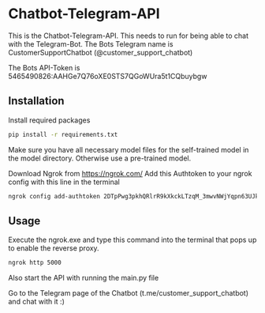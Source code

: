 # Chatbot-Telegram-API

This is the Chatbot-Telegram-API. This needs to run for being able to chat with the Telegram-Bot.
The Bots Telegram name is CustomerSupportChatbot (@customer_support_chatbot)

The Bots API-Token is 5465490826:AAHGe7Q76oXE0STS7QGoWUra5t1CQbuybgw

## Installation

Install required packages
```bash
pip install -r requirements.txt
```

Make sure you have all necessary model files for the self-trained model in the model directory. Otherwise use a pre-trained model.

Download Ngrok from https://ngrok.com/
Add this Authtoken to your ngrok config with this line in the terminal
```bash
ngrok config add-authtoken 2DTpPwg3pkhQRlrR9kXkckLTzqM_3mwvNWjYqpn63UJkWGSsA
```

## Usage

Execute the ngrok.exe and type this command into the terminal that pops up to enable the reverse proxy.
```bash
ngrok http 5000
```

Also start the API with running the main.py file

Go to the Telegram page of the Chatbot (t.me/customer_support_chatbot) and chat with it :)
